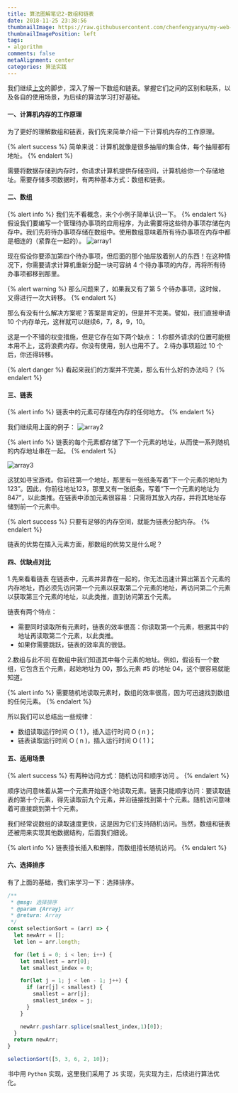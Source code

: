 ```yaml
---
title: 算法图解笔记2-数组和链表
date: 2018-11-25 23:38:56
thumbnailImage: https://raw.githubusercontent.com/chenfengyanyu/my-web-accumulation/master/images/algorithm/logo.png
thumbnailImagePosition: left
tags: 
- algorithm
comments: false
metaAlignment: center
categories: 算法实践
---
```

我们继续[上文](http://jartto.wang/2018/11/22/algorithm1/)的脚步，深入了解一下数组和链表。掌握它们之间的区别和联系，以及各自的使用场景，为后续的算法学习打好基础。
<!-- more -->
#### 一、计算机内存的工作原理
为了更好的理解数组和链表，我们先来简单介绍一下计算机内存的工作原理。

{% alert success %}
简单来说：计算机就像是很多抽屉的集合体，每个抽屉都有地址。
{% endalert %}

需要将数据存储到内存时，你请求计算机提供存储空间，计算机给你一个存储地址。需要存储多项数据时，有两种基本方式：数组和链表。

#### 二、数组
{% alert info %}
我们先不看概念，来个小例子简单认识一下。
{% endalert %}
假设我们要编写一个管理待办事项的应用程序，为此需要将这些待办事项存储在内存中。我们先将待办事项存储在数组中。使用数组意味着所有待办事项在内存中都是相连的（紧靠在一起的）。
![array1](https://raw.githubusercontent.com/chenfengyanyu/my-web-accumulation/master/images/algorithm/array1.png)

现在假设你要添加第四个待办事项，但后面的那个抽屉放着别人的东西！在这种情况下，你需要请求计算机重新分配一块可容纳 4 个待办事项的内存，再将所有待办事项都移到那里。

{% alert warning %}
那么问题来了，如果我又有了第 5 个待办事项，这时候，又得进行一次大转移。
{% endalert %}

那么有没有什么解决方案呢？答案是肯定的，但是并不完美。譬如，我们直接申请 10 个内存单元，这样就可以继续6，7，8，9，10。

这是一个不错的权变措施，但是它存在如下两个缺点：
1.你额外请求的位置可能根本用不上，这将浪费内存。你没有使用，别人也用不了。
2.待办事项超过 10 个后，你还得转移。

{% alert danger %}
看起来我们的方案并不完美，那么有什么好的办法吗？
{% endalert %}

#### 三、链表
{% alert info %}
链表中的元素可存储在内存的任何地方。
{% endalert %}

我们继续用上面的例子：
![array2](https://raw.githubusercontent.com/chenfengyanyu/my-web-accumulation/master/images/algorithm/array2.png)

{% alert info %}
链表的每个元素都存储了下一个元素的地址，从而使一系列随机的内存地址串在一起。
{% endalert %}

![array3](https://raw.githubusercontent.com/chenfengyanyu/my-web-accumulation/master/images/algorithm/array3.png)

这犹如寻宝游戏。你前往第一个地址，那里有一张纸条写着“下一个元素的地址为123”。因此，你前往地址123，那里又有一张纸条，写着“下一个元素的地址为847”，以此类推。在链表中添加元素很容易：只需将其放入内存，并将其地址存储到前一个元素中。

{% alert success %}
只要有足够的内存空间，就能为链表分配内存。
{% endalert %}

链表的优势在插入元素方面，那数组的优势又是什么呢？

#### 四、优缺点对比
1.先来看看链表
在链表中，元素并非靠在一起的，你无法迅速计算出第五个元素的内存地址，而必须先访问第一个元素以获取第二个元素的地址，再访问第二个元素以获取第三个元素的地址，以此类推，直到访问第五个元素。

链表有两个特点：
- 需要同时读取所有元素时，链表的效率很高：你读取第一个元素，根据其中的地址再读取第二个元素，以此类推。
- 如果你需要跳跃，链表的效率真的很低。


2.数组与此不同
在数组中我们知道其中每个元素的地址。例如，假设有一个数组，它包含五个元素，起始地址为 00，那么元素 #5 的地址 04，这个很容易就能知道。

{% alert info %}
需要随机地读取元素时，数组的效率很高，因为可迅速找到数组的任何元素。
{% endalert %}


所以我们可以总结出一些规律：
- 数组读取运行时间 O ( 1 )，插入运行时间 O ( n )；
- 链表读取运行时间 O ( n )，插入运行时间 O ( 1 )；

#### 五、适用场景
{% alert success %}
有两种访问方式：随机访问和顺序访问 。
{% endalert %}

顺序访问意味着从第一个元素开始逐个地读取元素。链表只能顺序访问：要读取链表的第十个元素，得先读取前九个元素，并沿链接找到第十个元素。随机访问意味着可直接跳到第十个元素。

我们经常说数组的读取速度更快，这是因为它们支持随机访问。当然，数组和链表还被用来实现其他数据结构，后面我们细说。

{% alert info %}
链表擅长插入和删除，而数组擅长随机访问。
{% endalert %}

#### 六、选择排序
有了上面的基础，我们来学习一下：选择排序。
```js
/**
 * @msg: 选择排序
 * @param {Array} arr
 * @return: Array
 */
const selectionSort = (arr) => {
  let newArr = [];
  let len = arr.length;

  for (let i = 0; i < len; i++) {
    let smallest = arr[0];
    let smallest_index = 0;

    for(let j = 1; j < len - 1; j++) {
      if (arr[j] < smallest) {
        smallest = arr[j];
        smallest_index = j;
      }
    }

    newArr.push(arr.splice(smallest_index,1)[0]);
  }
  return newArr;
}

selectionSort([5, 3, 6, 2, 10]);
```

书中用 `Python` 实现，这里我们采用了 `JS` 实现，先实现为主，后续进行算法优化。